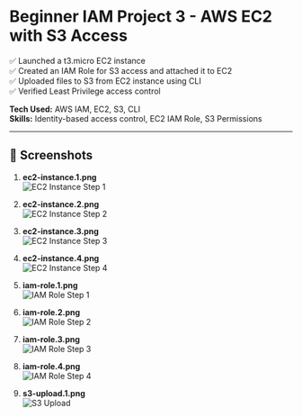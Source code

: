# Beginner IAM Project 3 - AWS EC2 with S3 Access

✅ Launched a t3.micro EC2 instance  
✅ Created an IAM Role for S3 access and attached it to EC2  
✅ Uploaded files to S3 from EC2 instance using CLI  
✅ Verified Least Privilege access control

**Tech Used:** AWS IAM, EC2, S3, CLI  
**Skills:** Identity-based access control, EC2 IAM Role, S3 Permissions  

---

## 📸 Screenshots

1. **ec2-instance.1.png**  
   ![EC2 Instance Step 1](screenshots/ec2-instance.1.png)

2. **ec2-instance.2.png**  
   ![EC2 Instance Step 2](screenshots/ec2-instance.2.png)

3. **ec2-instance.3.png**  
   ![EC2 Instance Step 3](screenshots/ec2-instance.3.png)

4. **ec2-instance.4.png**  
   ![EC2 Instance Step 4](screenshots/ec2-instance.4.png)

5. **iam-role.1.png**  
   ![IAM Role Step 1](screenshots/iam-role.1.png)

6. **iam-role.2.png**  
   ![IAM Role Step 2](screenshots/iam-role.2.png)

7. **iam-role.3.png**  
   ![IAM Role Step 3](screenshots/iam-role.3.png)

8. **iam-role.4.png**  
   ![IAM Role Step 4](screenshots/iam-role.4.png)

9. **s3-upload.1.png**  
   ![S3 Upload](screenshots/s3-upload.1.png)

